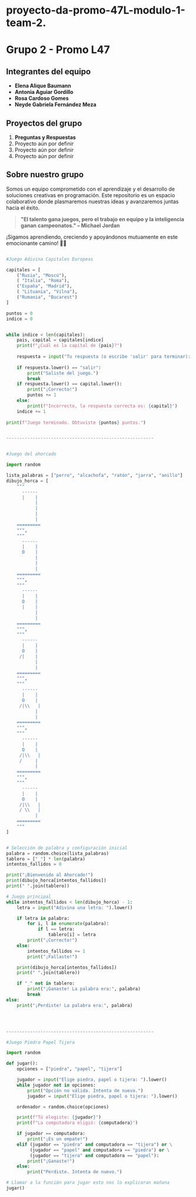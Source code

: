 # proyecto-da-promo-47L-modulo-1-team-2.
# Grupo 2 - Promo L47

## **Integrantes del equipo**
- **Elena Alique Baumann**  
- **Antonia Aguiar Gordillo**  
- **Rosa Cardoso Gomes**  
- **Neyde Gabriela Fernández Meza**  

## **Proyectos del grupo**
1. **Preguntas y Respuestas**  
2. Proyecto aún por definir  
3. Proyecto aún por definir  
4. Proyecto aún por definir  

## **Sobre nuestro grupo**
Somos un equipo comprometido con el aprendizaje y el desarrollo de soluciones creativas en programación. Este repositorio es un espacio colaborativo donde plasmaremos nuestras ideas y avanzaremos juntas hacia el éxito.  

> **"El talento gana juegos, pero el trabajo en equipo y la inteligencia ganan campeonatos." – Michael Jordan**

¡Sigamos aprendiendo, creciendo y apoyándonos mutuamente en este emocionante camino! 🚀✨



```python

#Juego Adivina Capitales Europeas

capitales = [
    ("Rusia", "Moscú"),
    ( "Italia", "Roma"),
    ("España", "Madrid"),
    ( "Lituania", "Vilna"),
    ("Rumania", "Bucarest")
]

puntos = 0
indice = 0


while indice < len(capitales):
    pais, capital = capitales[indice]
    print(f"¿Cuál es la capital de {pais}?")
    
    respuesta = input("Tu respuesta (o escribe 'salir' para terminar): ")
    
    if respuesta.lower() == "salir":
        print("Saliste del juego.")
        break
    if respuesta.lower() == capital.lower():
        print("¡Correcto!")
        puntos += 1
    else:
        print(f"Incorrecto, la respuesta correcta es: {capital}")
    indice += 1
    
print(f"Juego terminado. Obtuviste {puntos} puntos.")


--------------------------------------------------------


#Juego del ahorcado

import random

lista_palabras = ["perro", "alcachofa", "ratón", "jarra", "anillo"]
dibujo_horca = [
    """
      ------
      |    |
           |
           |
           |
           |
    =========
    """,
    """
      ------
      |    |
      O    |
           |
           |
           |
    =========
    """,
    """
      ------
      |    |
      O    |
      |    |
           |
           |
    =========
    """,
    """
      ------
      |    |
      O    |
     /|    |
           |
           |
    =========
    """,
    """
      ------
      |    |
      O    |
     /|\\   |
           |
           |
    =========
    """,
    """
      ------
      |    |
      O    |
     /|\\   |
     /     |
           |
    =========
    """,
    """
      ------
      |    |
      O    |
     /|\\   |
     / \\   |
           |
    =========
    """
]


# Selección de palabra y configuración inicial
palabra = random.choice(lista_palabras)
tablero = ["_"] * len(palabra)
intentos_fallidos = 0

print("¡Bienvenido al Ahorcado!")
print(dibujo_horca[intentos_fallidos])
print(" ".join(tablero))

# Juego principal
while intentos_fallidos < len(dibujo_horca) - 1:
    letra = input("Adivina una letra: ").lower()

    if letra in palabra:
        for i, l in enumerate(palabra):
            if l == letra:
                tablero[i] = letra
        print("¡Correcto!")
    else:
        intentos_fallidos += 1
        print("¡Fallaste!")

    print(dibujo_horca[intentos_fallidos])
    print(" ".join(tablero))

    if "_" not in tablero:
        print("¡Ganaste! La palabra era:", palabra)
        break
else:
    print("¡Perdiste! La palabra era:", palabra)




--------------------------------------------------------

#Juego Piedra Papel Tijera

import random

def jugar():
    opciones = ["piedra", "papel", "tijera"]

    jugador = input("Elige piedra, papel o tijera: ").lower()
    while jugador not in opciones:
        print("Opción no válida. Intenta de nuevo.")
        jugador = input("Elige piedra, papel o tijera: ").lower()

    ordenador = random.choice(opciones)

    print(f"Tú elegiste: {jugador}")
    print(f"La computadora eligió: {computadora}")

    if jugador == computadora:
        print("¡Es un empate!")
    elif (jugador == "piedra" and computadora == "tijera") or \
         (jugador == "papel" and computadora == "piedra") or \
         (jugador == "tijera" and computadora == "papel"):
        print("¡Ganaste!")
    else:
        print("Perdiste. Intenta de nuevo.")

# Llamar a la función para jugar esto nos lo explicaran mañana
jugar()
